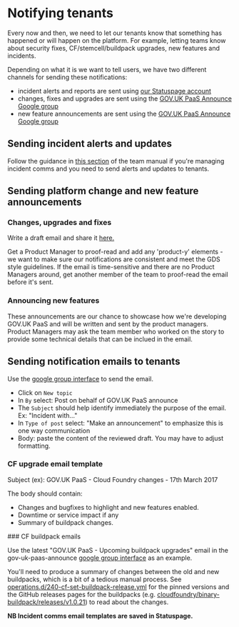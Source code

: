 # Notifying tenants

Every now and then, we need to let our tenants know that something has happened or will happen on the platform. For example, letting teams know about security fixes, CF/stemcell/buildpack upgrades, new features and incidents.

Depending on what it is we want to tell users, we have two different channels for sending these notifications:

* incident alerts and reports are sent using [our Statuspage account](https://manage.statuspage.io/pages/h4wt7brwsqr0)
* changes, fixes and upgrades are sent using the [GOV.UK PaaS Announce Google group](https://groups.google.com/a/digital.cabinet-office.gov.uk/forum/?hl=en#!forum/gov-uk-paas-announce)
* new feature announcements are sent using the [GOV.UK PaaS Announce Google group](https://groups.google.com/a/digital.cabinet-office.gov.uk/forum/?hl=en#!forum/gov-uk-paas-announce)

## Sending incident alerts and updates

Follow the guidance in [this section](/incident_management/incident_process/#if-youre-incident-comms) of the team manual if you're managing incident comms and you need to send alerts and updates to tenants.

## Sending platform change and new feature announcements

### Changes, upgrades and fixes

Write a draft email and share it [here.](https://drive.google.com/drive/folders/0Bw4pWpR0IbJfWGFEMVBBZlFsSDQ)

Get a Product Manager to proof-read and add any 'product-y' elements - we want to make sure our notifications are consistent and meet the GDS style guidelines. If the email is time-sensitive and there are no Product Managers around, get another member of the team to proof-read the email before it's sent.

### Announcing new features

These announcements are our chance to showcase how we're developing GOV.UK PaaS and will be written and sent by the product managers. Product Managers may ask the team member who worked on the story to provide some technical details that can be inclued in the email.


## Sending notification emails to tenants

Use the [google group interface] to send the email.

* Click on `New topic`
* In `By` select: Post on behalf of GOV.UK PaaS announce
* The `Subject` should help identify immediately the purpose of the email.
Ex: "Incident with..."
* In `Type of post` select: "Make an announcement" to emphasize this is
one way communication
* Body: paste the content of the reviewed draft. You may have to adjust formatting.


### CF upgrade email template

<a id="cf-upgrade"></a>

Subject (ex): GOV.UK PaaS - Cloud Foundry changes - 17th March 2017

The body should contain:

 - Changes and bugfixes to highlight and new features enabled.
 - Downtime or service impact if any
 - Summary of buildpack changes.

### CF buildpack emails

Use the latest "GOV.UK PaaS - Upcoming buildpack upgrades" email in the
gov-uk-paas-announce [google group interface] as an example.

You'll need to produce a summary of changes between the old and new buildpacks,
which is a bit of a tedious manual process. See
[operations.d/240-cf-set-buildpack-release.yml](https://github.com/alphagov/paas-cf/blob/master/manifests/cf-manifest/operations.d/240-cf-set-buildpack-release.yml)
for the pinned versions and the GitHub releases pages for the buildpacks (e.g.
[cloudfoundry/binary-buildpack/releases/v1.0.21](https://github.com/cloudfoundry/binary-buildpack/releases/v1.0.21))
to read about the changes.

**NB Incident comms email templates are saved in Statuspage.**

[google group interface]: https://groups.google.com/a/digital.cabinet-office.gov.uk/forum/?hl=en#!forum/gov-uk-paas-announce
